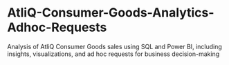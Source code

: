 # AtliQ-Consumer-Goods-Analytics-Adhoc-Requests
Analysis of AtliQ Consumer Goods sales using SQL and Power BI, including insights, visualizations, and ad hoc requests for business decision-making
